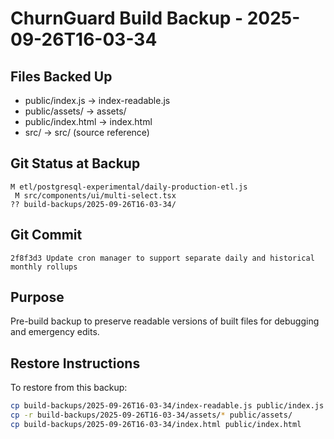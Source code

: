 # ChurnGuard Build Backup - 2025-09-26T16-03-34

## Files Backed Up
- public/index.js -> index-readable.js
- public/assets/ -> assets/
- public/index.html -> index.html
- src/ -> src/ (source reference)

## Git Status at Backup
```
M etl/postgresql-experimental/daily-production-etl.js
 M src/components/ui/multi-select.tsx
?? build-backups/2025-09-26T16-03-34/
```

## Git Commit
```
2f8f3d3 Update cron manager to support separate daily and historical monthly rollups
```

## Purpose
Pre-build backup to preserve readable versions of built files for debugging and emergency edits.

## Restore Instructions
To restore from this backup:
```bash
cp build-backups/2025-09-26T16-03-34/index-readable.js public/index.js
cp -r build-backups/2025-09-26T16-03-34/assets/* public/assets/
cp build-backups/2025-09-26T16-03-34/index.html public/index.html
```

